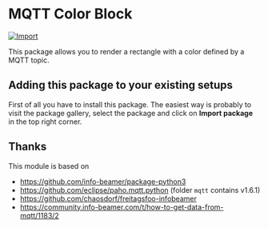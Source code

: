 # MQTT Color Block

[![Import](https://cdn.infobeamer.com/s/img/import.png)](https://info-beamer.com/use?url=https://github.com/temporaerhaus/info-beamer-package-mqtt-colorblock.git%23main)

This package allows you to render a rectangle with a color defined by a MQTT topic.

## Adding this package to your existing setups

First of all you have to install this package. The easiest way is probably to visit the package gallery, select the package and click on __Import package__ in the top right corner.

## Thanks

This module is based on 

* https://github.com/info-beamer/package-python3  
* https://github.com/eclipse/paho.mqtt.python (folder `mqtt` contains v1.6.1)
* https://github.com/chaosdorf/freitagsfoo-infobeamer
* https://community.info-beamer.com/t/how-to-get-data-from-mqtt/1183/2
